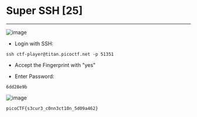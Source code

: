 # Super SSH [25]
---
![image](https://github.com/HAW-THL/Write-ups/assets/90260119/02c27ed8-6e96-4acd-9f26-9ea9408cb957)

- Login with SSH:

```
ssh ctf-player@titan.picoctf.net -p 51351
```

- Accept the Fingerprint with "yes"

- Enter Password:
```
6dd28e9b
```

![image](https://github.com/HAW-THL/Write-ups/assets/90260119/8d44d78a-8432-4d23-97bf-6edc623e1437)

```
picoCTF{s3cur3_c0nn3ct10n_5d09a462}
```
